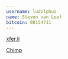 ```yaml
---
username: ludolphus
name: Steven van Loef
bitcoin: 08154711
---
```


[xfer.li](http://cloud-app.net/welcome)

[Chimp](https://itunes.apple.com/de/app/chimp-app.net-client-microblogging/id619961141?mt=8)
